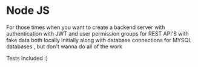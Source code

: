 # Node JS

For those times when you want to create a backend server with authentication with JWT and user permission groups for REST API'S with fake data both locally initially along with database connections for MYSQL databases , but don't wanna do all of the work

Tests Included :)


